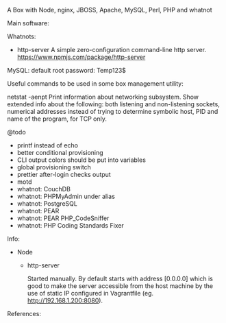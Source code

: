 A Box with Node, nginx, JBOSS, Apache, MySQL, Perl, PHP and whatnot

Main software:

Whatnots:

- http-server
  A simple zero-configuration command-line http server.
  https://www.npmjs.com/package/http-server

MySQL:
default root password: Temp123$

Useful commands to be used in some box management utility:

netstat -aenpt
Print information about networking subsystem. Show extended info about the following: both listening and non-listening sockets, numerical addresses instead of trying to determine symbolic host,
PID and name of the program, for TCP only.

@todo
- printf instead of echo
- better conditional provisioning
- CLI output colors should be put into variables
- global provisioning switch
- prettier after-login checks output
- motd
- whatnot: CouchDB
- whatnot: PHPMyAdmin under alias
- whatnot: PostgreSQL
- whatnot: PEAR
- whatnot: PEAR PHP_CodeSniffer
- whatnot: PHP Coding Standards Fixer

Info:

- Node
  
  - http-server
  
    Started manually.
    By default starts with address [0.0.0.0] which is good to make the server accessible from the host machine by the use of
    static IP configured in Vagrantfile (eg. http://192.168.1.200:8080).

References: